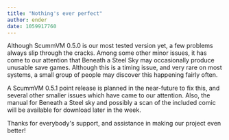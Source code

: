 ```yaml
---
title: "Nothing's ever perfect"
author: ender
date: 1059917760
---
```


Although ScummVM 0.5.0 is our most tested version yet, a few problems always slip through the cracks. Among some other minor issues, it has come to our attention that Beneath a Steel Sky may occasionally produce unusable save games. Although this is a timing issue, and very rare on most systems, a small group of people may discover this happening fairly often.

A ScummVM 0.5.1 point release is planned in the near-future to fix this, and several other smaller issues which have came to our attention. Also, the manual for Beneath a Steel sky and possibly a scan of the included comic will be available for download later in the week.

Thanks for everybody's support, and assistance in making our project even better!
